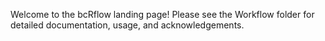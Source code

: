 Welcome to the bcRflow landing page! Please see the Workflow folder for detailed documentation, usage, and acknowledgements.
